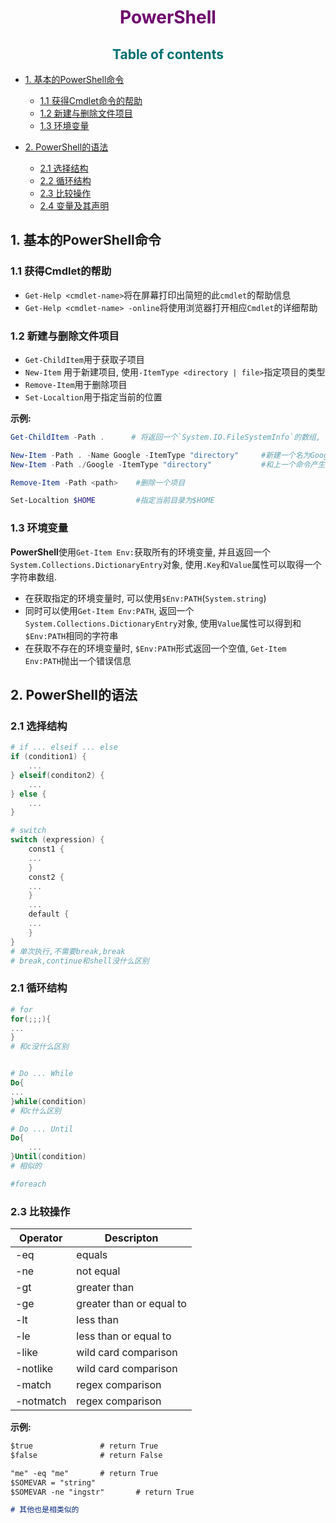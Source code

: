 [comment1]: id "rgb(44,44,110)四级标题"
[comment2]: id "rgb(110,110,0)三级标题"
[comment3]: id "rgb(0,110,110)二级标题"
[comment4]: id "rgb(110,0,110)一级标题"

<h1 align="center"><span style="color: rgb(110,0,110)">PowerShell</span></h1>

<h2 align="center"><span style="color:rgb(0,110,110)">Table of contents</span></h2>

* [1. 基本的PowerShell命令](#1-基本的powershell命令)
    * [1.1 获得Cmdlet命令的帮助](#11-获得cmdlet的帮助)
    * [1.2 新建与删除文件项目](#12-新建与删除文件项目)
    * [1.3 环境变量](#13-环境变量)

* [2. PowerShell的语法](2-powershell的语法)
    * [2.1 选择结构](#21-选择结构)
    * [2.2 循环结构](#22-循环结构)
    * [2.3 比较操作](#23-比较操作)
    * [2.4 变量及其声明](#24-变量及其声明)

## 1. 基本的PowerShell命令

### 1.1 获得Cmdlet的帮助

+ `Get-Help <cmdlet-name>`将在屏幕打印出简短的此`cmdlet`的帮助信息
+ `Get-Help <cmdlet-name> -online`将使用浏览器打开相应`Cmdlet`的详细帮助


### 1.2 新建与删除文件项目

+ `Get-ChildItem`用于获取子项目
+ `New-Item` 用于新建项目, 使用`-ItemType <directory | file>`指定项目的类型
+ `Remove-Item`用于删除项目
+ `Set-Localtion`用于指定当前的位置

**示例:**

``` powershell
Get-ChildItem -Path .      # 将返回一个`System.IO.FileSystemInfo`的数组, 并在屏幕上打印出来

New-Item -Path . -Name Google -ItemType "directory"     #新建一个名为Google的目录
New-Item -Path ./Google -ItemType "directory"           #和上一个命令产生相同的效果

Remove-Item -Path <path>    #删除一个项目

Set-Localtion $HOME         #指定当前目录为$HOME 
```

### 1.3 环境变量

**PowerShell**使用`Get-Item Env:`获取所有的环境变量, 并且返回一个`System.Collections.DictionaryEntry`对象, 使用`.Key`和`Value`属性可以取得一个字符串数组.  

+ 在获取指定的环境变量时, 可以使用`$Env:PATH`(`System.string`)
+ 同时可以使用`Get-Item Env:PATH`, 返回一个`System.Collections.DictionaryEntry`对象, 使用`Value`属性可以得到和`$Env:PATH`相同的字符串
+ 在获取不存在的环境变量时, `$Env:PATH`形式返回一个空值, `Get-Item Env:PATH`抛出一个错误信息

## 2. PowerShell的语法

### 2.1 选择结构

``` powershell
# if ... elseif ... else
if (condition1) {
	...
} elseif(conditon2) {
	...
} else {
	...
}

# switch
switch (expression) {
    const1 {
    ...
    }
    const2 {
    ...
    }
    ...
    default {
    ...
    }
}
# 单次执行,不需要break,break
# break,continue和shell没什么区别
```

### 2.1 循环结构

``` powershell
# for
for(;;;){
...
}
# 和c没什么区别


# Do ... While
Do{
...
}while(condition)
# 和c什么区别

# Do ... Until
Do{
	...
}Until(condition)
# 相似的

#foreach
```

### 2.3 比较操作

|Operator|Descripton|
|--------|----------|
|-eq|equals|
|-ne|not equal|
|-gt|greater than|
|-ge|greater than or equal to|
|-lt|less than|
|-le|less than or equal to|
|-like|wild card comparison|
|-notlike|wild card comparison|
|-match|regex comparison|
|-notmatch|regex comparison|

**示例:**

``` markdown
$true               # return True
$false              # return False

"me" -eq "me"       # return True
$SOMEVAR = "string"
$SOMEVAR -ne "ingstr"       # return True

# 其他也是相类似的
```
